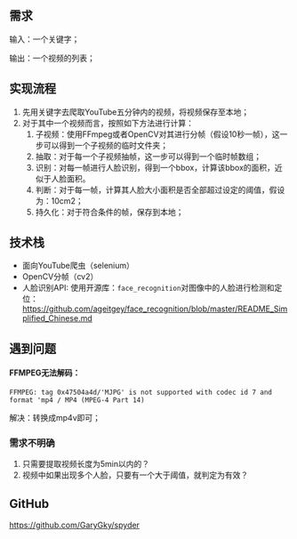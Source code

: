 ## 需求

输入：一个关键字；

输出：一个视频的列表；

## 实现流程

1. 先用关键字去爬取YouTube五分钟内的视频，将视频保存至本地；
2. 对于其中一个视频而言，按照如下方法进行计算：
   1. 子视频：使用FFmpeg或者OpenCV对其进行分帧（假设10秒一帧），这一步可以得到一个子视频的临时文件夹；
   2. 抽取：对于每一个子视频抽帧，这一步可以得到一个临时帧数组；
   3. 识别：对每一帧进行人脸识别，得到一个bbox，计算该bbox的面积，近似于人脸面积。
   4. 判断：对于每一帧，计算其人脸大小面积是否全部超过设定的阈值，假设为：10cm2；
   5. 持久化：对于符合条件的帧，保存到本地；

## 技术栈

- 面向YouTube爬虫（selenium）
- OpenCV分帧（cv2）
- 人脸识别API: 使用开源库：`face_recognition`对图像中的人脸进行检测和定位：https://github.com/ageitgey/face_recognition/blob/master/README_Simplified_Chinese.md

## 遇到问题

#### FFMPEG无法解码：

```
FFMPEG: tag 0x47504a4d/'MJPG' is not supported with codec id 7 and format 'mp4 / MP4 (MPEG-4 Part 14)
```

解决：转换成mp4v即可；

### 需求不明确

1. 只需要提取视频长度为5min以内的？
2. 视频中如果出现多个人脸，只要有一个大于阈值，就判定为有效？



## GitHub

https://github.com/GaryGky/spyder